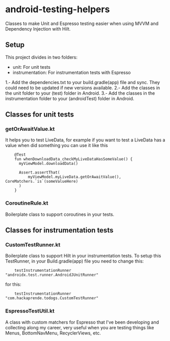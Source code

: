 # android-testing-helpers
Classes to make Unit and Espresso testing easier when using MVVM and Dependency Injection with Hilt.

## Setup
This project divides in two folders:
- unit: For unit tests
- instrumentation: For instrumentation tests with Espresso

1.- Add the dependencies.txt to your build.gradle(app) file and sync. They could need to be updated if new versions available.
2.- Add the classes in the unit folder to your (test) folder in Android.
3.- Add the classes in the instrumentation folder to your (androidTest) folder in Android.

## Classes for unit tests

### getOrAwaitValue.kt
It helps you to test LiveData, for example if you want to test a LiveData has a value when did something you can use it like this

        @Test 
        fun whenDownloadData_checkMyLiveDataHasSomeValue() {
          myViewModel.downloadData()

          Assert.assertThat(
              myViewModel.myLiveData.getOrAwaitValue(), CoreMatchers.`is`(someValueHere)
          )
        }
        
### CoroutineRule.kt
Boilerplate class to support coroutines in your tests.

## Classes for instrumentation tests

### CustomTestRunner.kt
Boilerplate class to support Hilt in your instrumentation tests. To setup this TestRunner, in your Build.gradle(app) file you need to change this:
        
        testInstrumentationRunner "androidx.test.runner.AndroidJUnitRunner"

for this:

        testInstrumentationRunner "com.hackaprende.todogs.CustomTestRunner"
        
### EspressoTestUtil.kt
A class with custom matchers for Espresso that I've been developing and collecting along my career, 
very useful when you are testing things like Menus, BottomNavMenu, RecyclerViews, etc.
